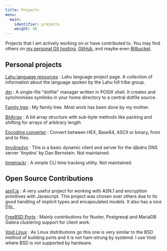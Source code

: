 ```yaml
---
title: Projects
menu:
  main:
    identifier: projects
    weight: 30
---
```


Projects that I am actively working on or have contributed to. You may find
others on [my personal Git hosting](https://src.userspace.com.au),
[GitHub](https://github.com/felix/), and maybe even
[Bitbucket](https://bitbucket.org/xilef/).

## Personal projects

[Lahu language resources](http://lahu.felixhanley.info)
: Lahu language project page. A collection of information about the language
spoken by the Lahu hill tribe group.

[dm](http://src.userspace.com.au/felix/dm/about/)
: A single-file "dotfile" manager written in POSIX shell. It creates and
synchronises symlinks in your home directory to a central dotfile source.

[Family tree](http://genealogy.felixhanley.info/)
: My family tree. Most work has been done by my mother.

[BitArray](https://src.userspace.com.au/bitarray/about/)
: A bit array structure with sub-byte methods like packing and shifting for
arrays of arbitrary length

[Encoding converter](/projects/encoding-converter/)
: Convert between HEX, Base64, ASCII or binary, from and to files.

[tinydnsdyn](https://src.userspace.com.au/felix/tinydnsdyn/about/)
: This is a basic dynamic client and server for the djbdns DNS server 'tinydns'
by Dan Bernstein. Not maintained.

[timetrackr](https://src.userspace.com.au/felix/timetrackr/about/)
: A simple CLI time tracking utility. Not maintained.

## Open Source Contributions

[asn1.js](https://github.com/felix/asn1.js)
: A very useful project for working with ASN.1 and encryption primitives with
Javascript. This project was chosen over others due to its good handling of
implicit types and encapsulated models. It also has a nice DSL.

[FreeBSD Ports](https://github.com/felix/freebsd-ports)
: Mainly contributions for Nuster, Postgresql and MariaDB Galera clustering
support for client work.

[Void Linux](https://github.com/felix/void-packages)
: As Linux distributions go this one is very similar to the BSD method of building
ports and it is not ham-strung by systemd. I use Void where BSD is not supported by
hardware.
